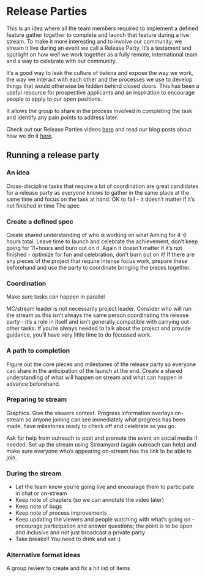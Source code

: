 # Release Parties

This is an idea where all the team members required to implement a defined feature gather together to complete and launch that feature during a live stream. To make it more interesting and to involve our community, we stream it live during an event we call a Release Party. It’s a testament and spotlight on how well we work together as a fully remote, international team and a way to celebrate with our community.

It’s a good way to leak the culture of balena and expose the way we work, the way we interact with each other and the processes we use to develop things that would otherwise be hidden behind closed doors. This has been a useful resource for prospective applicants and an inspiration to encourage people to apply to our open positions.

It allows the group to share in the process involved in completing the task and identify any pain points to address later.

Check out our Release Parties videos [here](https://www.youtube.com/playlist?list=PLT5WZl9m5WoMn9JZSvtJojWSMJV7OpmQZ) and read our blog posts about how we do it [here](https://www.balena.io/blog/tag/release-party/). 

## Running a release party

### An idea
Cross-discipline tasks that require a lot of coordination are great candidates for a release party as everyone knows to gather in the same place at the same time and focus on the task at hand.
OK to fail - it doesn’t matter if it’s not finished in time
The spec

### Create a defined spec
Create shared understanding of who is working on what
Aiming for 4-6 hours total. Leave time to launch and celebrate the achievement, don’t keep going for 11+hours and burn out on it.
Again it doesn’t matter if it’s not finished - optimize for fun and celebration, don’t burn out on it!
If there are any pieces of the project that require intense focus work, prepare these beforehand and use the party to coordinate bringing the pieces together.

### Coordination
Make sure tasks can happen in parallel

MC/stream leader is not necessarily project leader. Consider who will run the stream as this isn’t always the same person coordinating the release party - it’s a role in itself and isn’t generally compatible with carrying out other tasks. If you’re always needed to talk about the project and provide guidance, you’ll have very little time to do focussed work.

### A path to completion
Figure out the core pieces and milestones of the release party so everyone can share in the anticipation of the launch at the end.
Create a shared understanding of what will happen on stream and what can happen in advance beforehand.

### Preparing to stream
Graphics. Give the viewers context. Progress information overlays on-stream so anyone joining can see immediately what progress has been made, have milestones ready to check off and celebrate as you go.

Ask for help from outreach to post and promote the event on social media if needed.
Set up the stream using Streamyard (again outreach can help) and make sure everyone who’s appearing on-stream has the link to be able to join.

### During the stream
* Let the team know you’re going live and encourage them to participate in chat or on-stream
* Keep note of chapters (so we can annotate the video later)
* Keep note of bugs
* Keep note of process improvements
* Keep updating the viewers and people watching with what’s going on - encourage participation and answer questions; the point is to be open and inclusive and not just broadcast a private party
* Take breaks!! You need to drink and eat :)

### Alternative format ideas
A group review to create and fix a hit list of items
